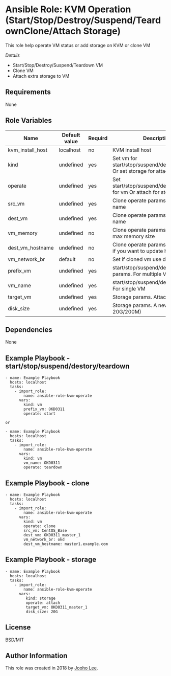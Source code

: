 Ansible Role: KVM Operation (Start/Stop/Destroy/Suspend/TeardownClone/Attach Storage)
=========

This role help operate VM status or add storage on KVM or clone VM

*Details*
- Start/Stop/Destroy/Suspend/Teardown VM
- Clone VM
- Attach extra storage to VM

Requirements
------------
None

Role Variables
--------------

| Name             | Default value | Requird | Description                                                                         |
| ---------------- | ------------- | ------- | ----------------------------------------------------------------------------------- |
| kvm_install_host | localhost     | no      | KVM install host                                                                    |
| kind             | undefined     | yes     | Set vm for start/stop/suspend/destory/teardown Or set storage for attach extra disk |
| operate          | undefined     | yes     | Set start/stop/suspend/destory/teardown for vm Or attach for storage                |
| src_vm           | undefined     | yes     | Clone operate params. The base vm name                                              |
| dest_vm          | undefined     | yes     | Clone operate params. A new vm name                                                 |
| vm_memory          | undefined     | no    | Clone operate params. A new vm max memory size 
| dest_vm_hostname | undefined     | no      | Clone operate params. Set hostname if you want to update hostname                   |
| vm_network_br    | default       | no      | Set if cloned vm use differen br                                                    |
| prefix_vm        | undefined     | yes     | start/stop/suspend/destory/clone params. For multiple VMs                           |
| vm_name          | undefined     | yes     | start/stop/suspend/destory/clone. For single VM                                     |
| target_vm        | undefined     | yes     | Storage params. Attach VM name                                                      |
| disk_size        | undefined     | yes     | Storage params. A new disk size (ex, 20G/200M)                                      |


Dependencies
------------

None



Example Playbook - start/stop/suspend/destory/teardown
----------------
~~~
- name: Example Playbook
  hosts: localhost
  tasks:
    - import_role:
        name: ansible-role-kvm-operate
      vars:
        kind: vm
        prefix_vm: OKD0311
        operate: start

or

- name: Example Playbook
  hosts: localhost
  tasks:
    - import_role:
        name: ansible-role-kvm-operate
      vars:
        kind: vm
        vm_name: OKD0311
        operate: teardown
~~~



Example Playbook - clone
----------------
~~~
- name: Example Playbook
  hosts: localhost
  tasks:
    - import_role:
        name: ansible-role-kvm-operate
      vars:
        kind: vm
        operate: clone
        src_vm: CentOS_Base
        dest_vm: OKD0311_master_1
        vm_network_br: okd
        dest_vm_hostname: master1.example.com
~~~

Example Playbook - storage
----------------
~~~
- name: Example Playbook
  hosts: localhost
  tasks:
    - import_role:
        name: ansible-role-kvm-operate
      vars:
         kind: storage
         operate: attach
         target_vm: OKD0311_master_1
         disk_size: 20G

~~~


License
-------

BSD/MIT

Author Information
------------------

This role was created in 2018 by [Jooho Lee](http://github.com/jooho).

